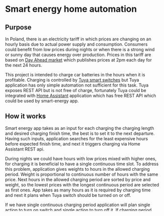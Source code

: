# Smart energy home automation

## Purpose
In Poland, there is an electricity tariff in which prices are changing on an hourly basis due to actual power supply and consumption. 
Consumers could benefit from low prices during nights or when there is a strong wind or sunny day that causes energy over production.
Prices in this tariff are based on [Day Ahead market](https://tge.pl/electricity-dam) which publishes prices at 2pm each day for 
the next 24 hours. 


This project is intended to charge car batteries in the hours when it is profitable. Charging is controlled 
by [Tuya smart switches](https://www.tuya.com/) but Tuya application has only simple automation not sufficient 
for this task. Tuya exposes REST API but is not free of charge, 
fortunately Tuya could be integrated with [Home Assistant](https://www.home-assistant.io/) application which 
has free REST API which could be used by smart-energy app.


## How it works

Smart energy app takes as an input for each charging the charging length and desired charging finish time, 
the best is to set it to the next departure. Having such inputs, application searches for the least expensive hours
 before expected finish time, and next it triggers charging via Home Assistant REST api. 


 During nights we could have hours with low prices mixed with higher ones, for charging
it is beneficial to have a single continuous time slot. To address this problem, application gives weights to hours 
in the allowed charging period. Weight is proportional to continuous number of hours with the same price. Next hours
in the allowed charging period are sorted by price and weight, so the lowest prices with the longest continuous period 
are selected as first ones. App takes as many hours as it is required by charging time and next it plans when Tuya switch 
should be turned on or off. 

If we have single continuous charging period application will plan single action to turn on switch and single action
to turn off it, If charging period has breaks, we will have more switch actions.     


## How it is implemented
Server part initially was implemented as NodeJs server, but now it is being migrated to Rust application, which uses
`axum` to expose REST endpoints 

Module [rusty-server](./rusty-server) contains application based on 'axum', and [server](./server) previous server version 
which is based on NodeJs and Express.

Server exposes REST API endpoints for ReactJs fronted application from module [web-app](./web-app). Endpoints exposed
by server allow for fetching the price list and schedule charging. Charging planning and execution is performed by server. 

Central point of the rust server is [PowerConsumersService](rusty-server/src/power_consumers/power_consumers_service.rs) and [PowerConsumer](rusty-server/src/power_consumers/power_consumer.rs)


## Deployment
The best hosting for the app is Raspberry Pi which is enough to host express web server and Home Assistance instance.
Home Assistance instance should be integrated with Tuya cloud application.